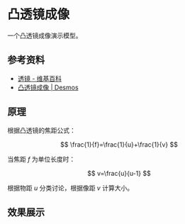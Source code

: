 # 凸透镜成像

一个凸透镜成像演示模型。

## 参考资料

- [透镜 - 维基百科](https://zh.wikipedia.org/wiki/透镜)
- [凸透镜成像 | Desmos](https://www.desmos.com/calculator/jgwzcw32ub?lang=zh-CN)

## 原理

根据‌凸透镜的焦距公式：

$$
\frac{1}{f}=\frac{1}{u}+\frac{1}{v}
$$

当焦距 $f$ 为单位长度时：

$$
v=\frac{u}{u-1}
$$

根据物距 $u$ 分类讨论，根据像距 $v$ 计算大小。

## 效果展示

<IframeWindow url="https://www.desmos.com/calculator/jgwzcw32ub?embed" />
